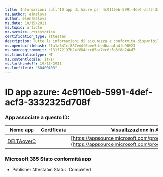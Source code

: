 ```yaml
---
title: Informazioni sull'ID app di Azure per 4c9110eb-5991-4def-acf3-3332325d708f
ms.author: elmalova
author: elenamalova
ms.date: 10/15/2021
ms.topic: article
ms.service: attestation
certification_type: attested
description: Tutte le informazioni di sicurezza e conformità disponibili per 4c9110eb-5991-4def-acf3-3332325d708f.
ms.openlocfilehash: 21a1a647cf887ed4f6bee5ebedbaaa1a4fe98923
ms.sourcegitcommit: d131f72197b24f864ccc85aa7ec0c5b3f8d248d7
ms.translationtype: MT
ms.contentlocale: it-IT
ms.lasthandoff: 10/16/2021
ms.locfileid: "60400403"
---
```

# <a name="azure-app-id-4c9110eb-5991-4def-acf3-3332325d708f"></a>ID app azure: 4c9110eb-5991-4def-acf3-3332325d708f


### <a name="apps-associated-with-this-id"></a>App associate a questo ID:
| **Nome app** | **Certificata** | **Visualizzazione in AppSource** |
|--------------|---------------|-----------------------|
| [DELTAoverC](https://docs.microsoft.com/microsoft-365-app-certification/forward/WA200003286) |  | [https://appsource.microsoft.com/product/office/WA200003286](https://appsource.microsoft.com/product/office/WA200003286) |

### <a name="microsoft-365-app-compliance-status"></a>Microsoft 365 Stato conformità app
- Publisher Attestaton Status: Completed
